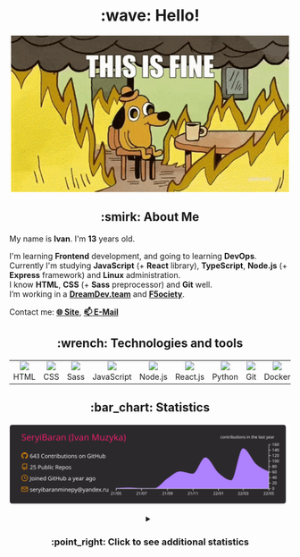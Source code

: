 <h1 align="center">:wave: Hello!</h1>

<p align="center"><img src="images/this-is-fine.gif" /></p>

<h2 align="center">:smirk: About Me</h2>

My name is **Ivan**. I'm **13** years old.

I'm learning **Frontend** development, and going to learning **DevOps**.  
Currently I'm studying **JavaScript** (+ **React** library), **TypeScript**, **Node.js** (+ **Express** framework) and **Linux** administration.  
I know **HTML**, **CSS** (+ **Sass** preprocessor) and **Git** well.  
I’m working in a [**DreamDev.team**](https://github.com/dreamdevTeamX) and [**F5ociety**](https://github.com/f5ociety).

Contact me: [**:globe_with_meridians: Site**](https://seryibaran.github.io), [**:mailbox: E-Mail**](mailto:seryibaranminepy@yandex.ru)

<h2 align="center">:wrench: Technologies and tools</h2>
<table style="border-size:0px" align="center">
  <tr>
    <td style="border: none;" width="90" align="center"><a href="https://developer.mozilla.org/docs/Web/HTML"><img src="https://cdn.iconscout.com/icon/free/png-64/html-1175208.png"></a>HTML</td>
    <td style="border: none;" width="90" align="center"><a href="https://developer.mozilla.org/docs/Web/CSS"><img src="https://cdn.iconscout.com/icon/free/png-64/css-1175237.png"></a>CSS</td>
    <td style="border: none;" width="90" align="center"><a href="https://sass-lang.com/"><img src="https://cdn.iconscout.com/icon/free/png-64/sass-226054.png"></a>Sass</td>
    <td style="border: none;" width="90" align="center"><a href="https://developer.mozilla.org/docs/Web/JavaScript"><img src="https://cdn.iconscout.com/icon/free/png-64/js-3029998.png"></a>JavaScript</td>
    <td style="border: none;" width="90" align="center"><a href="https://nodejs.org"><img src="https://cdn.iconscout.com/icon/free/png-64/node-js-1174925.png"></a>Node.js</td>
    <td style="border: none;" width="90" align="center"><a href="https://reactjs.org/"><img src="https://cdn.iconscout.com/icon/free/png-64/react-282599.png"></a>React.js</td>
    <td style="border: none;" width="90" align="center"><a href="https://www.python.org/"><img src="https://cdn.iconscout.com/icon/free/png-64/python-2-226051.png"></a>Python</td>
    <td style="border: none;" width="90" align="center"><a href="https://git-scm.com/"><img src="https://cdn.iconscout.com/icon/free/png-64/git-225996.png"></a>Git</td>
    <td style="border: none;" width="90" align="center"><a href="https://www.docker.com/"><img src="https://cdn.iconscout.com/icon/free/png-64/docker-2944835.png"></a>Docker</td>
    <td style="border: none;" width="90" align="center"><a href="https://www.kernel.org/"><img src="https://cdn.iconscout.com/icon/free/png-64/linux-1174928.png"></a>Linux</td>
  </tr>
</table>

<h2 align="center">:bar_chart: Statistics</h2>

<p align="center"><img src="https://raw.githubusercontent.com/SeryiBaran/seryibaran/master/profile-summary-card-output/monokai/0-profile-details.svg" /></p>

<details>
  <summary align="center"><h3>:point_right: Click to see additional statistics</h3></summary>

<!--START_SECTION:waka-->
![Code Time](http://img.shields.io/badge/Code%20Time-12%20hrs%2055%20mins-blue)

![Profile Views](http://img.shields.io/badge/Profile%20Views-56-blue)

**🐱 My GitHub Data** 

> 🏆 347 Contributions in the Year 2022
 > 
> 📦 256.2 kB Used in GitHub's Storage 
 > 
> 🚫 Not Opted to Hire
 > 
> 📜 31 Public Repositories 
 > 
> 🔑 1 Private Repository 
 > 
**I'm an Early 🐤** 

```text
🌞 Morning    103 commits    █████░░░░░░░░░░░░░░░░░░░░   19.77% 
🌆 Daytime    302 commits    ██████████████░░░░░░░░░░░   57.97% 
🌃 Evening    116 commits    █████░░░░░░░░░░░░░░░░░░░░   22.26% 
🌙 Night      0 commits      ░░░░░░░░░░░░░░░░░░░░░░░░░   0.0%

```
📅 **I'm Most Productive on Wednesday** 

```text
Monday       72 commits     ███░░░░░░░░░░░░░░░░░░░░░░   13.82% 
Tuesday      65 commits     ███░░░░░░░░░░░░░░░░░░░░░░   12.48% 
Wednesday    120 commits    █████░░░░░░░░░░░░░░░░░░░░   23.03% 
Thursday     42 commits     ██░░░░░░░░░░░░░░░░░░░░░░░   8.06% 
Friday       95 commits     ████░░░░░░░░░░░░░░░░░░░░░   18.23% 
Saturday     68 commits     ███░░░░░░░░░░░░░░░░░░░░░░   13.05% 
Sunday       59 commits     ██░░░░░░░░░░░░░░░░░░░░░░░   11.32%

```


📊 **This Week I Spent My Time On** 

```text
⌚︎ Time Zone: Europe/Moscow

💬 Programming Languages: 
JSON                     1 hr 16 mins        ██████░░░░░░░░░░░░░░░░░░░   26.54% 
JavaScript               1 hr 15 mins        ██████░░░░░░░░░░░░░░░░░░░   25.99% 
SCSS                     42 mins             ███░░░░░░░░░░░░░░░░░░░░░░   14.59% 
HTML                     36 mins             ███░░░░░░░░░░░░░░░░░░░░░░   12.52% 
TypeScript               26 mins             ██░░░░░░░░░░░░░░░░░░░░░░░   9.11%

🔥 Editors: 
Sublime Text             4 hrs 17 mins       ██████████████████████░░░   88.83% 
VS Code                  32 mins             ██░░░░░░░░░░░░░░░░░░░░░░░   11.17%

🐱‍💻 Projects: 
testvite                 1 hr 7 mins         █████░░░░░░░░░░░░░░░░░░░░   23.27% 
electron-picnic          52 mins             ████░░░░░░░░░░░░░░░░░░░░░   18.22% 
Unknown Project          38 mins             ███░░░░░░░░░░░░░░░░░░░░░░   13.39% 
seryibaran.github.io     34 mins             ███░░░░░░░░░░░░░░░░░░░░░░   12.04% 
electron-test            23 mins             ██░░░░░░░░░░░░░░░░░░░░░░░   8.15%

💻 Operating System: 
Windows                  4 hrs 49 mins       █████████████████████████   100.0%

```

**I Mostly Code in HTML** 

```text
HTML                     9 repos             ████████░░░░░░░░░░░░░░░░░   32.14% 
SCSS                     5 repos             ████░░░░░░░░░░░░░░░░░░░░░   17.86% 
JavaScript               5 repos             ████░░░░░░░░░░░░░░░░░░░░░   17.86% 
Python                   4 repos             ███░░░░░░░░░░░░░░░░░░░░░░   14.29% 
CSS                      3 repos             ██░░░░░░░░░░░░░░░░░░░░░░░   10.71%

```


**Timeline**

![Chart not found](https://raw.githubusercontent.com/SeryiBaran/SeryiBaran/master/charts/bar_graph.png) 


 Last Updated on 18/05/2022 13:54:47 UTC
<!--END_SECTION:waka-->

</details>
